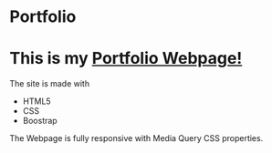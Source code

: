 # Portfolio
<h1>This is my <a href="https://akashweb005.netlify.app">Portfolio Webpage!</a></h1> <p>The site is made with </p>
<ul>
    <li>HTML5</li>
    <li>CSS</li>
    <li>Boostrap</li>
</ul>

The Webpage is fully responsive with Media Query CSS properties.


